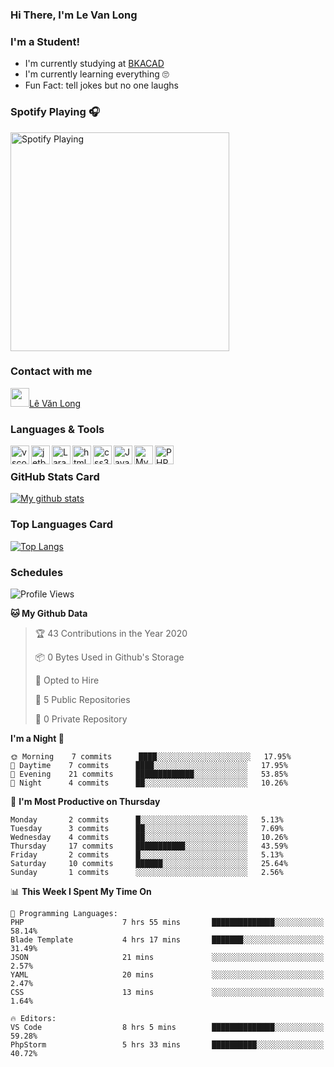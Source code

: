 ### Hi There, I'm Le Van Long 

### I'm a Student!
- I'm currently studying at [BKACAD](https://bkacad.edu.vn/)
- I'm currently learning everything 🙄
- Fun Fact: tell jokes but no one laughs

### Spotify Playing 🎧
[<img src="https://spotify-readme.hiiamlongdz.vercel.app/api/spotify-playing" alt="Spotify Playing" width="350" />](https://open.spotify.com/playlist/37i9dQZF1DX1e2VSJFudND)


### Contact with me

[<img src="https://img.icons8.com/dusk/64/000000/facebook-new--v2.png" width="30px"/>Lê Văn Long](https://www.facebook.com/HiiamLongdzz)

### Languages & Tools
<img align="left" alt="vscode" src="https://img.icons8.com/dusk/64/000000/visual-studio-code-2019.png" width="30px"/>
<img align="left" alt="jetbrain" src="https://camo.githubusercontent.com/8268dcfb76697dd53286590ec9b4385d7a0b89ce/68747470733a2f2f63646e2e6a7364656c6976722e6e65742f6e706d2f73696d706c652d69636f6e734076332f69636f6e732f6a6574627261696e732e737667" width="30px"/>
<img align="left" alt="Laravel" src="https://img.icons8.com/ios/50/000000/laravel.png" width="30px"/>
<img align="left" alt="html5" src="https://img.icons8.com/dusk/64/000000/html-5.png" width="30px"/>
<img align="left" alt="css3" src="https://img.icons8.com/dusk/64/000000/css3.png" width="30px"/>
<img align="left" alt="JavaScript" src="https://img.icons8.com/dusk/64/000000/javascript.png" width="30px"/>
<img align="left" alt="MySQL" src="https://img.icons8.com/ios-filled/50/000000/mysql-logo.png" width="30px"/>
<img align="left" alt="PHP" src="https://img.icons8.com/dusk/64/000000/php-logo.png" width="30px"/>

<br />

### GitHub Stats Card
[![My github stats](https://github-readme-stats.vercel.app/api?username=HiiamLongdz&show_icons=true)](https://github-readme-stats.vercel.app/api?username=HiiamLongdz&show_icons=true)

### Top Languages Card
[![Top Langs](https://github-readme-stats.vercel.app/api/top-langs/?username=HiiamLongdz&layout=compact)](https://github-readme-stats.vercel.app/api/top-langs/?username=HiiamLongdz&layout=compact)

### Schedules
<!--START_SECTION:waka-->
![Profile Views](http://img.shields.io/badge/Profile%20Views-168-blue)

**🐱 My Github Data** 

> 🏆 43 Contributions in the Year 2020
 > 
> 📦 0 Bytes Used in Github's Storage 
 > 
> 💼 Opted to Hire
 > 
> 📜 5 Public Repositories
 > 
> 🔑 0 Private Repository 
 > 
**I'm a Night 🦉** 

```text
🌞 Morning    7 commits      ████░░░░░░░░░░░░░░░░░░░░░   17.95% 
🌆 Daytime    7 commits      ████░░░░░░░░░░░░░░░░░░░░░   17.95% 
🌃 Evening    21 commits     █████████████░░░░░░░░░░░░   53.85% 
🌙 Night      4 commits      ██░░░░░░░░░░░░░░░░░░░░░░░   10.26%

```
📅 **I'm Most Productive on Thursday** 

```text
Monday       2 commits      █░░░░░░░░░░░░░░░░░░░░░░░░   5.13% 
Tuesday      3 commits      ██░░░░░░░░░░░░░░░░░░░░░░░   7.69% 
Wednesday    4 commits      ██░░░░░░░░░░░░░░░░░░░░░░░   10.26% 
Thursday     17 commits     ███████████░░░░░░░░░░░░░░   43.59% 
Friday       2 commits      █░░░░░░░░░░░░░░░░░░░░░░░░   5.13% 
Saturday     10 commits     ██████░░░░░░░░░░░░░░░░░░░   25.64% 
Sunday       1 commits      ░░░░░░░░░░░░░░░░░░░░░░░░░   2.56%

```


📊 **This Week I Spent My Time On** 

```text
💬 Programming Languages: 
PHP                      7 hrs 55 mins       ██████████████░░░░░░░░░░░   58.14% 
Blade Template           4 hrs 17 mins       ███████░░░░░░░░░░░░░░░░░░   31.49% 
JSON                     21 mins             ░░░░░░░░░░░░░░░░░░░░░░░░░   2.57% 
YAML                     20 mins             ░░░░░░░░░░░░░░░░░░░░░░░░░   2.47% 
CSS                      13 mins             ░░░░░░░░░░░░░░░░░░░░░░░░░   1.64%

🔥 Editors: 
VS Code                  8 hrs 5 mins        ██████████████░░░░░░░░░░░   59.28% 
PhpStorm                 5 hrs 33 mins       ██████████░░░░░░░░░░░░░░░   40.72%

```


<!--END_SECTION:waka-->
